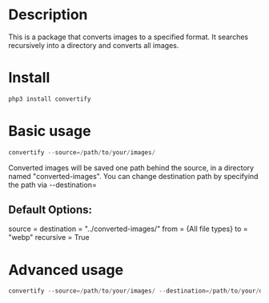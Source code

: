 # Description

This is a package that converts images to a specified format. It searches recursively into a directory and converts all images.


# Install
```python
php3 install convertify
```

# Basic usage
```python
convertify --source=/path/to/your/images/
```
Converted images will be saved one path behind the source, in a directory named "converted-images". You can change destination path by specifyind the path via --destination=<your-destination-path>

## Default Options:
source = <given-path>
destination = "../converted-images/"
from = {All file types}
to = "webp"
recursive = True

# Advanced usage
```python
convertify --source=/path/to/your/images/ --destination=/path/to/your/destination/ -from=png -to=webp -recursive=false
```
